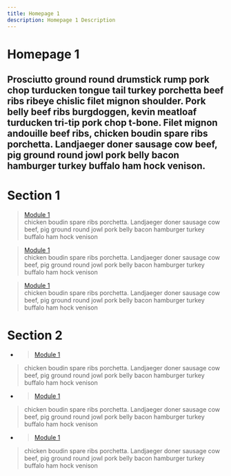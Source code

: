```yaml
---
title: Homepage 1
description: Homepage 1 Description
---
```


# Homepage 1

## Prosciutto ground round drumstick rump pork chop turducken tongue tail turkey porchetta beef ribs ribeye chislic filet mignon shoulder. Pork belly beef ribs burgdoggen, kevin meatloaf turducken tri-tip pork chop t-bone. Filet mignon andouille beef ribs, chicken boudin spare ribs porchetta. Landjaeger doner sausage cow beef, pig ground round jowl pork belly bacon hamburger turkey buffalo ham hock venison.

# Section 1

> [Module 1](/module1/home)  
> chicken boudin spare ribs porchetta. Landjaeger doner sausage cow beef, pig ground round jowl pork belly bacon hamburger turkey buffalo ham hock venison

> [Module 1](/module1/home)  
> chicken boudin spare ribs porchetta. Landjaeger doner sausage cow beef, pig ground round jowl pork belly bacon hamburger turkey buffalo ham hock venison

> [Module 1](/module1/home)  
> chicken boudin spare ribs porchetta. Landjaeger doner sausage cow beef, pig ground round jowl pork belly bacon hamburger turkey buffalo ham hock venison

# Section 2


- > [Module 1](/module1/home)  
> chicken boudin spare ribs porchetta. Landjaeger doner sausage cow beef, pig ground round jowl pork belly bacon hamburger turkey buffalo ham hock venison

- > [Module 1](/module1/home)  
> chicken boudin spare ribs porchetta. Landjaeger doner sausage cow beef, pig ground round jowl pork belly bacon hamburger turkey buffalo ham hock venison

- > [Module 1](/module1/home)  
> chicken boudin spare ribs porchetta. Landjaeger doner sausage cow beef, pig ground round jowl pork belly bacon hamburger turkey buffalo ham hock venison

